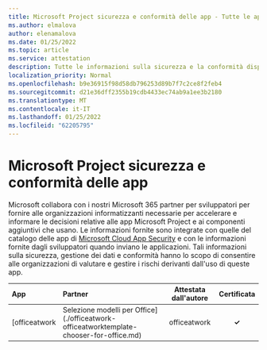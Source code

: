 ```yaml
---
title: Microsoft Project sicurezza e conformità delle app - Tutte le app
ms.author: elmalova
author: elenamalova
ms.date: 01/25/2022
ms.topic: article
ms.service: attestation
description: Tutte le informazioni sulla sicurezza e la conformità disponibili per tutte le Microsoft Project app.
localization_priority: Normal
ms.openlocfilehash: b9e36915f98d58db796253d89b7f7c2ce8f2feb4
ms.sourcegitcommit: d21e36dff2355b19cdb4433ec74ab9a1ee3b2180
ms.translationtype: MT
ms.contentlocale: it-IT
ms.lasthandoff: 01/25/2022
ms.locfileid: "62205795"
---
```

# <a name="microsoft-project-apps-security-and-compliance"></a>Microsoft Project sicurezza e conformità delle app

Microsoft collabora con i nostri Microsoft 365 partner per sviluppatori per fornire alle organizzazioni informatizzanti necessarie per accelerare e informare le decisioni relative alle app Microsoft Project e ai componenti aggiuntivi che usano. Le informazioni fornite sono integrate con quelle del catalogo delle app di [Microsoft Cloud App Security](https://www.microsoft.com/en-us/enterprise-mobility-security/cloud-app-security) e con le informazioni fornite dagli sviluppatori quando inviano le applicazioni. Tali informazioni sulla sicurezza, gestione dei dati e conformità hanno lo scopo di consentire alle organizzazioni di valutare e gestire i rischi derivanti dall'uso di queste app.

| **App** | **Partner** | **Attestata dall'autore** | **Certificata** |
|:--------|:------------|:----------------------:|:-------------:|
| [officeatwork | Selezione modelli per Office](./officeatwork-officeatworktemplate-chooser-for-office.md) | officeatwork | **✓** | <img alt="Certified application badge" src="../media/certified-badge.png" height="25" width="25" /> |
